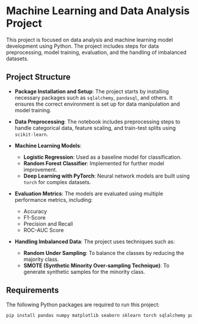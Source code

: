 # Machine Learning and Data Analysis Project

This project is focused on data analysis and machine learning model development using Python. The project includes steps for data preprocessing, model training, evaluation, and the handling of imbalanced datasets.

## Project Structure

- **Package Installation and Setup**: The project starts by installing necessary packages such as `sqlalchemy`, `pandasql`, and others. It ensures the correct environment is set up for data manipulation and model training.
  
- **Data Preprocessing**: The notebook includes preprocessing steps to handle categorical data, feature scaling, and train-test splits using `scikit-learn`.

- **Machine Learning Models**:
  - **Logistic Regression**: Used as a baseline model for classification.
  - **Random Forest Classifier**: Implemented for further model improvement.
  - **Deep Learning with PyTorch**: Neural network models are built using `torch` for complex datasets.

- **Evaluation Metrics**: The models are evaluated using multiple performance metrics, including:
  - Accuracy
  - F1-Score
  - Precision and Recall
  - ROC-AUC Score

- **Handling Imbalanced Data**: The project uses techniques such as:
  - **Random Under Sampling**: To balance the classes by reducing the majority class.
  - **SMOTE (Synthetic Minority Over-sampling Technique)**: To generate synthetic samples for the minority class.

## Requirements

The following Python packages are required to run this project:

```bash
pip install pandas numpy matplotlib seaborn sklearn torch sqlalchemy pandasql imblearn
